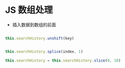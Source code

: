 # JS 数组处理


- 插入数据到数组的前面 

```javascript

this.searchHistory.unshift(key)

```

```javascript

this.searchHistory.splice(index, 1)

this.searchHistory = this.searchHistory.slice(0, 10)

```








